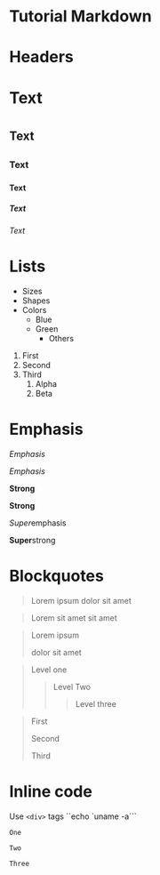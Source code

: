# Tutorial Markdown

# Headers

# Text <h1>
## Text <h2>
### Text <h3>
#### Text <h4> 
##### Text <h5> 
###### Text <h6> 

# Lists

* Sizes
* Shapes
* Colors
    * Blue
    * Green
        * Others

1. First
2. Second
3. Third
    1. Alpha
    2. Beta

# Emphasis

*Emphasis*

_Emphasis_

**Strong**

__Strong__

*Super*emphasis

**Super**strong

# Blockquotes

> Lorem ipsum
> dolor sit amet

> Lorem sit amet
sit amet

> Lorem ipsum
> 
> dolor sit amet

> Level one
>
> > Level Two
> >
> > > Level three

> First
>
> Second
>
> Third

# Inline code 

Use `<div>` tags
``echo `uname -a```

`One`

``Two``

```Three```
















